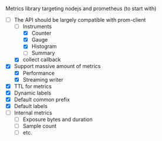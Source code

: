Metrics library targeting nodejs and prometheus (to start with)

- [ ] The API should be largely compatible with prom-client
    - [ ] Instruments
        - [x] Counter
        - [x] Gauge
        - [x] Histogram
        - [ ] Summary
    - [x] collect callback
- [x] Support massive amount of metrics
    - [x] Performance
    - [x] Streaming writer
- [x] TTL for metrics
- [x] Dynamic labels
- [x] Default common prefix
- [x] Default labels
- [ ] Internal metrics
    - [ ] Exposure bytes and duration
    - [ ] Sample count
    - [ ] etc.
